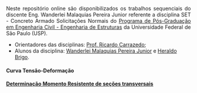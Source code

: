 <p style='text-align: justify;'>Neste repositório online são disponibilizados os trabalhos sequenciais do discente Eng. Wanderlei Malaquias Pereira Junior referente a disciplina SET - Concreto Armado Solicitações Normais do <a href="http://ppgset.eesc.usp.br">Programa de Pós-Graduação em Engenharia Civil - Engenharia de Estruturas</a> da Universidade Federal de São Paulo (USP).</p>
  
- Orientadores das disciplinas: [Prof. Ricardo Carrazedo](http://lattes.cnpq.br/3836561236677162);
- Alunos da disciplina: [Wanderlei Malaquias Pereira Junior](http://lattes.cnpq.br/2268506213083114) e [Heraldo Brigo](http://lattes.cnpq.br/2754199697596922).

#### Curva Tensão-Deformação
#### [Determinação Momento Resistente de seções transversais](https://nbviewer.jupyter.org/github/wmpjrufg/set5963-EESC/blob/gh-pages/resolucaoMomentoResistente.ipynb)
